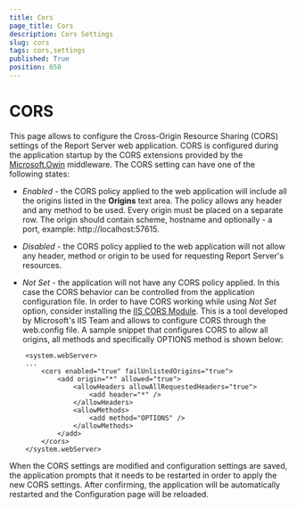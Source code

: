 ```yaml
---
title: Cors
page_title: Cors
description: Cors Settings
slug: cors
tags: cors,settings
published: True
position: 650
---
```


# CORS

This page allows to configure the Cross-Origin Resource Sharing (CORS) settings of the Report Server web application. CORS is configured during the application startup by the CORS extensions provided by the [Microsoft.Owin](https://www.nuget.org/packages/Microsoft.Owin/) middleware. The CORS setting can have one of the following states:

- *Enabled* - the CORS policy applied to the web application will include all the origins listed in the **Origins** text area. The policy allows any header and any method to be used. Every origin must be placed on a separate row. The origin should contain scheme, hostname and optionally - a port, example: http://localhost:57615.

- *Disabled* - the CORS policy applied to the web application will not allow any header, method or origin to be used for requesting Report Server's resources.

- *Not Set* - the application will not have any CORS policy applied. In this case the CORS behavior can be controlled from the application configuration file. In order to have CORS working while using *Not Set* option, consider installing the [IIS CORS Module](https://www.iis.net/downloads/microsoft/iis-cors-module). This is a tool developed by Microsoft's IIS Team and allows to configure CORS through the web.config file. A sample snippet that configures CORS to allow all origins, all methods and specifically OPTIONS method is shown below:

```
    <system.webServer>
    ...
    	<cors enabled="true" failUnlistedOrigins="true">
    		<add origin="*" allowed="true">
    			<allowHeaders allowAllRequestedHeaders="true">
    				<add header="*" />
    			</allowHeaders>
    			<allowMethods>
    				<add method="OPTIONS" />
    			</allowMethods>
    		</add>
    	</cors>
    </system.webServer>
```

When the CORS settings are modified and configuration settings are saved, the application prompts that it needs to be restarted in order to apply the new CORS settings. After confirming, the application will be automatically restarted and the Configuration page will be reloaded.
